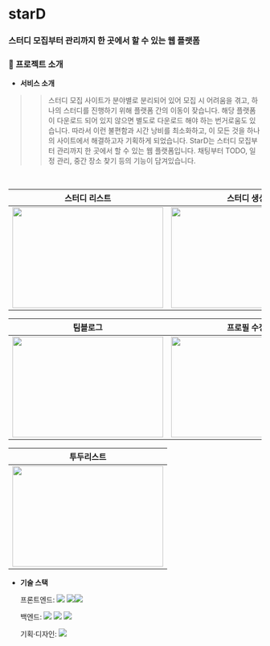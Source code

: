 # starD
### 스터디 모집부터 관리까지 한 곳에서 할 수 있는 웹 플랫폼

### 📙 프로젝트 소개

- **서비스 소개**

>> 스터디 모집 사이트가 분야별로 분리되어 있어 모집 시 어려움을 겪고, 하나의 스터디를 진행하기 위해 플랫폼 간의 이동이 잦습니다. 
해당 플랫폼이 다운로드 되어 있지 않으면 별도로 다운로드 해야 하는 번거로움도 있습니다. 따라서 이런 불편함과 시간 낭비를 최소화하고, 이 모든 것을 하나의 사이트에서 해결하고자 기획하게 되었습니다.
>> StarD는 스터디 모집부터 관리까지 한 곳에서 할 수 있는 웹 플랫폼입니다. 
채팅부터 TODO, 일정 관리, 중간 장소 찾기 등의 기능이 담겨있습니다.

<br/>


| 스터디 리스트 | 스터디 생성  | 마이페이지 |
| ------- | ------- | ------- |
| <img src="https://github.com/user-attachments/assets/9dbebdd7-7eb3-4994-b02a-a5759bacd8ae" width="300px" height="200px"/> | <img src="https://github.com/user-attachments/assets/4953ecbf-9ae3-4f0c-8a2f-b6a5035f9447" width="300px" height="200px"/>| <img src="https://github.com/user-attachments/assets/28104b45-cfca-466e-a2ff-0c44511895bc" width="300px" height="200px"/> |

| 팀블로그 | 프로필 수정 | 모임일정 달력 |
| ------- | ------- | ------- |
| <img src="https://github.com/user-attachments/assets/7dd5de4f-9de4-43a4-8388-a253c10bd242" width="300px" height="200px"/>  | <img src="https://github.com/user-attachments/assets/661f523f-b936-4c03-89bf-6655572dbb40" width="300px" height="200px"/> | <img src="https://github.com/user-attachments/assets/99a37823-4a06-4256-ae0c-2d80b75ac4f7" width="300px" height="200px"/> |

| 투두리스트 |
| ------- |
| <img src="https://github.com/user-attachments/assets/f786acf9-45b9-4519-875d-26422d2268b3" width="300px" height="200px"/> |

- **기술 스택**

  <span>프론트엔드: </span> <img src="https://img.shields.io/badge/react-61DAFB?style=for-the-badge&logo=react&logoColor=black">  <img src="https://img.shields.io/badge/javascript-F7DF1E?style=for-the-badge&logo=javascript&logoColor=black"><img src="https://img.shields.io/badge/css-1572B6?style=for-the-badge&logo=css3&logoColor=white"> 

  <span>백엔드: </span> <img src="https://img.shields.io/badge/Spring%20Boot-6DB33F?style=for-the-badge&logo=Spring%20Boot&logoColor=white"> <img src="https://img.shields.io/badge/JPA-007396?style=for-the-badge&logo=Hibernate&logoColor=white"> <img src="https://img.shields.io/badge/MariaDB-003545?style=for-the-badge&logo=MariaDB&logoColor=white">

  <span>기획·디자인: </span> <img src="https://img.shields.io/badge/figma-F24E1E?style=for-the-badge&logo=figma&logoColor=white">

